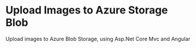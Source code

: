 # Upload Images to Azure Storage Blob
Upload images to Azure Blob Storage, using Asp.Net Core Mvc and Angular
